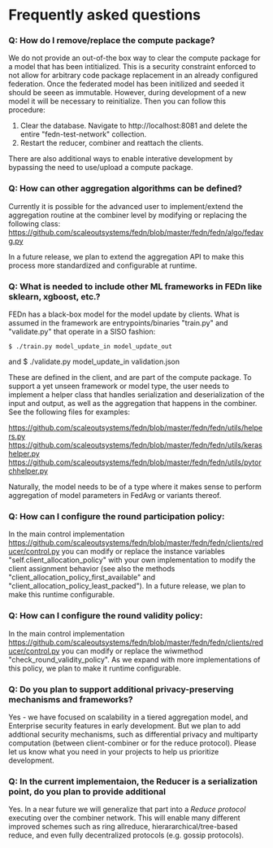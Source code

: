 # Frequently asked questions

### Q: How do I remove/replace the compute package?

We do not provide an out-of-the box way to clear the compute package for a model that has been intitialized. 
This is a security constraint enforced to not allow for arbitrary code package replacement in an already configured federation. 
Once the federated model has been initilized and seeded it should be seeen as immutable. However, during development of a new model
it will be necessary to reinitialize. Then you can follow this procedure: 

  1. Clear the database. Navigate to http://localhost:8081 and delete the entire "fedn-test-network" collection. 
  2. Restart the reducer, combiner and reattach the clients. 

There are also additional ways to enable interative development by bypassing the need to use/upload a compute package.  

### Q: How can other aggregation algorithms can be defined?

Currently it is possible for the advanced user to implement/extend the aggregation routine at the combiner level by modifying or replacing the following class:  
https://github.com/scaleoutsystems/fedn/blob/master/fedn/fedn/algo/fedavg.py 

In a future release, we plan to extend the aggregation API to make this process more standardized and configurable at runtime. 

### Q: What is needed to include other ML frameworks in FEDn like sklearn, xgboost, etc.?

FEDn has a black-box model for the model update by clients. What is assumed in the framework are entrypoints/binaries "train.py" and "validate.py" that operate in a SISO fashion: 

    $ ./train.py model_update_in model_update_out

and
    $ ./validate.py model_update_in validation.json 

These are defined in the client, and are part of the compute package. To support a yet unseen framework or model type, the user needs to implement a helper class that handles serialization and deserialization of the input and output, as well as the aggregation that happens in the combiner. See the following files for examples: 

https://github.com/scaleoutsystems/fedn/blob/master/fedn/fedn/utils/helpers.py
https://github.com/scaleoutsystems/fedn/blob/master/fedn/fedn/utils/kerashelper.py 
https://github.com/scaleoutsystems/fedn/blob/master/fedn/fedn/utils/pytorchhelper.py

Naturally, the model needs to be of a type where it makes sense to perform aggregation of model parameters in FedAvg or variants thereof. 

### Q: How can I configure the round participation policy: 

In the main control implementation https://github.com/scaleoutsystems/fedn/blob/master/fedn/fedn/clients/reducer/control.py you can modify or replace the instance variables "self.client_allocation_policy" with your own implementation to modify the client assignment behavior (see also the methods "client_allocation_policy_first_available" and "client_allocation_policy_least_packed"). In a future release, we plan to make this runtime configurable. 

### Q: How can I configure the round validity policy: 

In the main control implementation https://github.com/scaleoutsystems/fedn/blob/master/fedn/fedn/clients/reducer/control.py you can modify or replace the wiwmethod "check_round_validity_policy". As we expand with more implementations of this policy, we plan to make it runtime configurable. 

### Q: Do you plan to support additional privacy-preserving mechanisms and frameworks? 

Yes - we have focused on scalability in a tiered aggregation model, and Enterprise security features in early development. But we plan to add addtional security mechanisms, such as differential privacy and multiparty computation (between client-combiner or for the reduce protocol). Please let us know what you need in your projects to help us prioritize development.   

### Q: In the current implementaion, the Reducer is a serialization point, do you plan to provide additional 

Yes. In a near future we will generalize that part into a _Reduce protocol_ executing over the combiner network. This will enable many different improved schemes such as ring allreduce, hierararchical/tree-based reduce, and even fully decentralized protocols (e.g. gossip protocols). 

